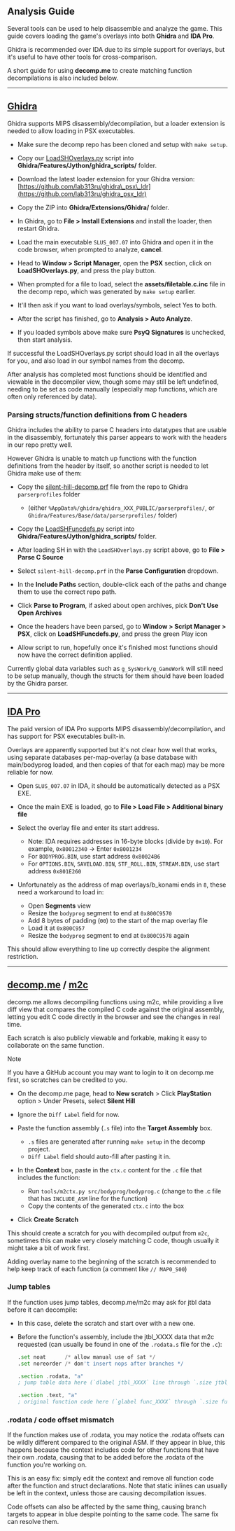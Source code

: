## Analysis Guide

Several tools can be used to help disassemble and analyze the game. This guide covers loading the game's overlays into both **Ghidra** and **IDA Pro**.

Ghidra is recommended over IDA due to its simple support for overlays, but it's useful to have other tools for cross-comparison.

A short guide for using **decomp.me** to create matching function decompilations is also included below.

---

## **[Ghidra](https://github.com/NationalSecurityAgency/ghidra)**

Ghidra supports MIPS disassembly/decompilation, but a loader extension is needed to allow loading in PSX executables.

- Make sure the decomp repo has been cloned and setup with `make setup`.

- Copy our [LoadSHOverlays.py](/tools/ghidra_scripts/LoadSHOverlays.py) script into **Ghidra/Features/Jython/ghidra_scripts/** folder.

- Download the latest loader extension for your Ghidra version: [https://github.com/lab313ru/ghidra\_psx\_ldr](https://github.com/lab313ru/ghidra_psx_ldr)

- Copy the ZIP into **Ghidra/Extensions/Ghidra/** folder.

- In Ghidra, go to **File > Install Extensions** and install the loader, then restart Ghidra.

- Load the main executable `SLUS_007.07` into Ghidra and open it in the code browser, when prompted to analyze, **cancel**.

- Head to **Window > Script Manager**, open the **PSX** section, click on **LoadSHOverlays.py**, and press the play button.

- When prompted for a file to load, select the **assets/filetable.c.inc** file in the decomp repo, which was generated by `make setup` earlier.

- It'll then ask if you want to load overlays/symbols, select Yes to both.

- After the script has finished, go to **Analysis > Auto Analyze**.

- If you loaded symbols above make sure **PsyQ Signatures** is unchecked, then start analysis.

If successful the LoadSHOverlays.py script should load in all the overlays for you, and also load in our symbol names from the decomp.

After analysis has completed most functions should be identified and viewable in the decompiler view, though some may still be left undefined, needing to be set as code manually (especially map functions, which are often only referenced by data).

### Parsing structs/function definitions from C headers

Ghidra includes the ability to parse C headers into datatypes that are usable in the disassembly, fortunately this parser appears to work with the headers in our repo pretty well.

However Ghidra is unable to match up functions with the function definitions from the header by itself, so another script is needed to let Ghidra make use of them:

- Copy the [silent-hill-decomp.prf](/tools/ghidra_scripts/silent-hill-decomp.prf) file from the repo to Ghidra `parserprofiles` folder

   * (either `%AppData%/ghidra/ghidra_XXX_PUBLIC/parserprofiles/`, or `Ghidra/Features/Base/data/parserprofiles/` folder)
- Copy the [LoadSHFuncdefs.py](/tools/ghidra_scripts/LoadSHFuncdefs.py) script into **Ghidra/Features/Jython/ghidra_scripts/** folder.
- After loading SH in with the `LoadSHOverlays.py` script above, go to **File > Parse C Source**
- Select `silent-hill-decomp.prf` in the **Parse Configuration** dropdown.
- In the **Include Paths** section, double-click each of the paths and change them to use the correct repo path.
- Click **Parse to Program**, if asked about open archives, pick **Don't Use Open Archives**
- Once the headers have been parsed, go to **Window > Script Manager > PSX**, click on **LoadSHFuncdefs.py**, and press the green Play icon
- Allow script to run, hopefully once it's finished most functions should now have the correct definition applied.

Currently global data variables such as `g_SysWork/g_GameWork` will still need to be setup manually, though the structs for them should have been loaded by the Ghidra parser.

---

## **[IDA Pro](https://hex-rays.com/ida-pro)**

The paid version of IDA Pro supports MIPS disassembly/decompilation, and has support for PSX executables built-in.

Overlays are apparently supported but it's not clear how well that works, using separate databases per-map-overlay (a base database with main/bodyprog loaded, and then copies of that for each map) may be more reliable for now.

- Open `SLUS_007.07` in IDA, it should be automatically detected as a PSX EXE.

- Once the main EXE is loaded, go to **File > Load File > Additional binary file**

- Select the overlay file and enter its start address.

   * Note: IDA requires addresses in 16-byte blocks (divide by `0x10`). For example, `0x80012340` -> Enter `0x8001234`
   * For `BODYPROG.BIN`, use start address `0x80024B6`
   * For `OPTIONS.BIN`, `SAVELOAD.BIN`, `STF_ROLL.BIN`, `STREAM.BIN`, use start address `0x801E260`

- Unfortunately as the address of map overlays/b_konami ends in `8`, these need a workaround to load in:

   * Open **Segments** view
   * Resize the `bodyprog` segment to end at `0x800C9570`
   * Add 8 bytes of padding (`00`) to the start of the map overlay file
   * Load it at `0x800C957`
   * Resize the `bodyprog` segment to end at `0x800C9578` again

This should allow everything to line up correctly despite the alignment restriction.

---

## **[decomp.me](https://decomp.me/)** / **[m2c](https://github.com/matt-kempster/m2c)**

decomp.me allows decompiling functions using m2c, while providing a live diff view that compares the compiled C code against the original assembly, letting you edit C code directly in the browser and see the changes in real time.

Each scratch is also publicly viewable and forkable, making it easy to collaborate on the same function.

> [!NOTE]
> If you have a GitHub account you may want to login to it on decomp.me first, so scratches can be credited to you.

- On the decomp.me page, head to **New scratch** > Click **PlayStation** option > Under Presets, select **Silent Hill**

- Ignore the `Diff Label` field for now.

- Paste the function assembly (`.s` file) into the **Target Assembly** box.

   * `.s` files are generated after running `make setup` in the decomp project.
   * `Diff Label` field should auto-fill after pasting it in.

- In the **Context** box, paste in the `ctx.c` content for the `.c` file that includes the function:

   * Run `tools/m2ctx.py src/bodyprog/bodyprog.c` (change to the .c file that has `INCLUDE_ASM` line for the function)
   * Copy the contents of the generated `ctx.c` into the box

- Click **Create Scratch**

This should create a scratch for you with decompiled output from `m2c`, sometimes this can make very closely matching C code, though usually it might take a bit of work first.

Adding overlay name to the beginning of the scratch is recommended to help keep track of each function (a comment like `// MAP0_S00`)

### Jump tables

If the function uses jump tables, decomp.me/m2c may ask for jtbl data before it can decompile:

- In this case, delete the scratch and start over with a new one.
- Before the function's assembly, include the jtbl_XXXX data that m2c requested (can usually be found in one of the `.rodata.s` file for the `.c`):

  ```asm
  .set noat      /* allow manual use of $at */
  .set noreorder /* don't insert nops after branches */

  .section .rodata, "a"
  ; jump table data here (`dlabel jtbl_XXXX` line through `.size jtbl_XXXX`)

  .section .text, "a"
  ; original function code here (`glabel func_XXXX` through `.size func_XXXX`)
  ```

### .rodata / code offset mismatch

If the function makes use of .rodata, you may notice the .rodata offsets can be wildly different compared to the original ASM. If they appear in blue, this happens because the context includes code for other functions that have their own .rodata, causing that to be added before the .rodata of the function you're working on.

This is an easy fix: simply edit the context and remove all function code after the function and struct declarations. Note that static inlines can usually be left in the context, unless those are causing decompilation issues.

Code offsets can also be affected by the same thing, causing branch targets to appear in blue despite pointing to the same code. The same fix can resolve them.
